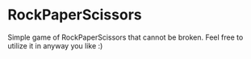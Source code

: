 # RockPaperScissors
Simple game of RockPaperScissors that cannot be broken.
Feel free to utilize it in anyway you like :)
